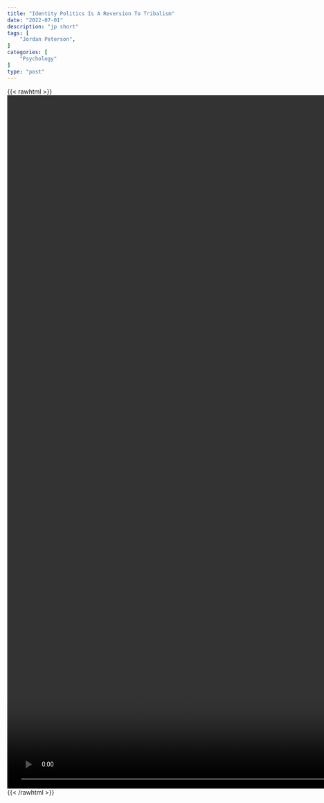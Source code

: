 ```yaml
---
title: "Identity Politics Is A Reversion To Tribalism"
date: "2022-07-01"
description: "jp short"
tags: [
    "Jordan Peterson",
]
categories: [
    "Psychology"
]
type: "post"
---
```

{{< rawhtml >}}
    <video style="height:40vh;width:auto" overflow="hidden" controls>
        <source src="https://clips.dev00ps.com/Jordan_Peterson/Identity_politics_is_a_reversion_to_tribalism.mp4" type="video/mp4"> 
    </video>
{{< /rawhtml >}}

